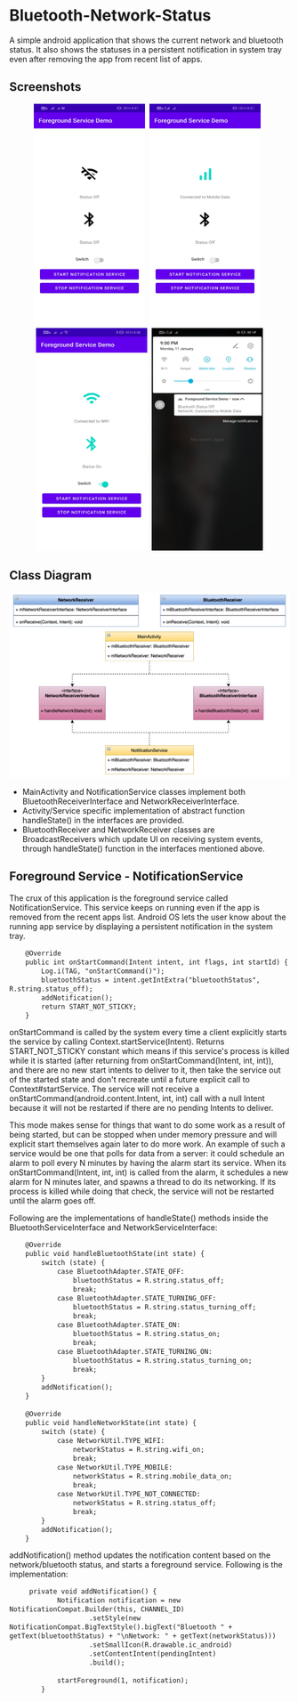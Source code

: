 # Bluetooth-Network-Status
A simple android application that shows the current network and bluetooth status. It also shows the statuses in a persistent notification in system tray even after removing the app from recent list of apps.
## Screenshots
<p align="center">
  <img width="200" height="400" src="PICTURES/1.jpeg">&nbsp;&nbsp;<img src="PICTURES/2.jpeg" width="200" height="400">&nbsp;&nbsp;
  <img src="PICTURES/3.jpeg" width="200" height="400">&nbsp;&nbsp;<img src="PICTURES/last.jpeg" width="200" height="400">
</p>

## Class Diagram
<p align="center">
  <img src="PICTURES/overview.png">
</p>

* MainActivity and NotificationService classes implement both BluetoothReceiverInterface and NetworkReceiverInterface.
* Activity/Service specific implementation of abstract function handleState() in the interfaces are provided.
* BluetoothReceiver and NetworkReceiver classes are BroadcastReceivers which update UI on receiving system events, through handleState() function in the interfaces mentioned above.

## Foreground Service - NotificationService
The crux of this application is the foreground service called NotificationService. This service keeps on running even if the app is removed from the recent apps list. Android OS lets the user know about the running app service by displaying a persistent notification in the system tray.  

```
    @Override
    public int onStartCommand(Intent intent, int flags, int startId) {
        Log.i(TAG, "onStartCommand()");
        bluetoothStatus = intent.getIntExtra("bluetoothStatus", R.string.status_off);
        addNotification();
        return START_NOT_STICKY;
    }
```
onStartCommand is called by the system every time a client explicitly starts the service by calling Context.startService(Intent). Returns START_NOT_STICKY constant which means if this service's process is killed while it is started (after returning from onStartCommand(Intent, int, int)), and there are no new start intents to deliver to it, then take the service out of the started state and don't recreate until a future explicit call to Context#startService. The service will not receive a onStartCommand(android.content.Intent, int, int) call with a null Intent because it will not be restarted if there are no pending Intents to deliver.

This mode makes sense for things that want to do some work as a result of being started, but can be stopped when under memory pressure and will explicit start themselves again later to do more work. An example of such a service would be one that polls for data from a server: it could schedule an alarm to poll every N minutes by having the alarm start its service. When its onStartCommand(Intent, int, int) is called from the alarm, it schedules a new alarm for N minutes later, and spawns a thread to do its networking. If its process is killed while doing that check, the service will not be restarted until the alarm goes off.

Following are the implementations of handleState() methods inside the BluetoothServiceInterface and NetworkServiceInterface:

```
    @Override
    public void handleBluetoothState(int state) {
        switch (state) {
            case BluetoothAdapter.STATE_OFF:
                bluetoothStatus = R.string.status_off;
                break;
            case BluetoothAdapter.STATE_TURNING_OFF:
                bluetoothStatus = R.string.status_turning_off;
                break;
            case BluetoothAdapter.STATE_ON:
                bluetoothStatus = R.string.status_on;
                break;
            case BluetoothAdapter.STATE_TURNING_ON:
                bluetoothStatus = R.string.status_turning_on;
                break;
        }
        addNotification();
    }

    @Override
    public void handleNetworkState(int state) {
        switch (state) {
            case NetworkUtil.TYPE_WIFI:
                networkStatus = R.string.wifi_on;
                break;
            case NetworkUtil.TYPE_MOBILE:
                networkStatus = R.string.mobile_data_on;
                break;
            case NetworkUtil.TYPE_NOT_CONNECTED:
                networkStatus = R.string.status_off;
                break;
        }
        addNotification();
    }

```
addNotification() method updates the notification content based on the network/bluetooth status, and starts a foreground service. Following is the implementation:

```
     private void addNotification() {
            Notification notification = new NotificationCompat.Builder(this, CHANNEL_ID)
                    .setStyle(new NotificationCompat.BigTextStyle().bigText("Bluetooth " + getText(bluetoothStatus) + "\nNetwork: " + getText(networkStatus)))
                    .setSmallIcon(R.drawable.ic_android)
                    .setContentIntent(pendingIntent)
                    .build();

            startForeground(1, notification);
        }
```
